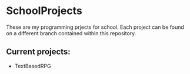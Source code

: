 # SchoolProjects
These are my programming prjects for school.
Each project can be found on a different branch contained within this repository.

## Current projects:
- TextBasedRPG
